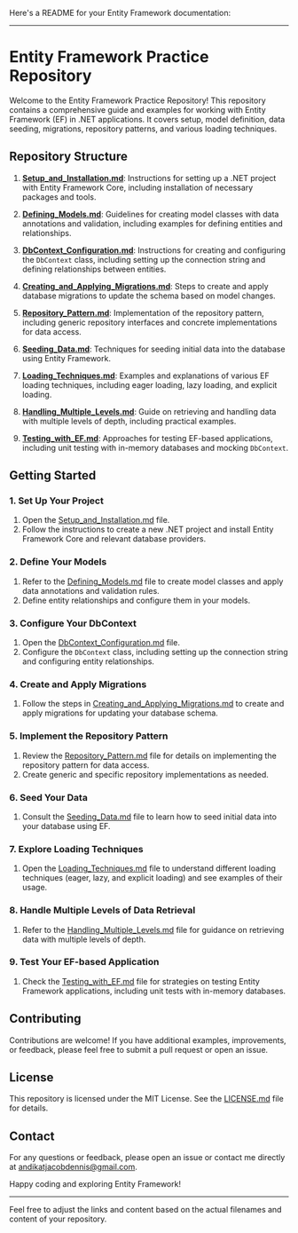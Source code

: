 Here's a README for your Entity Framework documentation:

---

# Entity Framework Practice Repository

Welcome to the Entity Framework Practice Repository! This repository contains a comprehensive guide and examples for working with Entity Framework (EF) in .NET applications. It covers setup, model definition, data seeding, migrations, repository patterns, and various loading techniques.

## Repository Structure

1. **[Setup_and_Installation.md](Setup_and_Installation.md)**: Instructions for setting up a .NET project with Entity Framework Core, including installation of necessary packages and tools.

2. **[Defining_Models.md](Defining_Models.md)**: Guidelines for creating model classes with data annotations and validation, including examples for defining entities and relationships.

3. **[DbContext_Configuration.md](DbContext_Configuration.md)**: Instructions for creating and configuring the `DbContext` class, including setting up the connection string and defining relationships between entities.

4. **[Creating_and_Applying_Migrations.md](Creating_and_Applying_Migrations.md)**: Steps to create and apply database migrations to update the schema based on model changes.

5. **[Repository_Pattern.md](Repository_Pattern.md)**: Implementation of the repository pattern, including generic repository interfaces and concrete implementations for data access.

6. **[Seeding_Data.md](Seeding_Data.md)**: Techniques for seeding initial data into the database using Entity Framework.

7. **[Loading_Techniques.md](Loading_Techniques.md)**: Examples and explanations of various EF loading techniques, including eager loading, lazy loading, and explicit loading.

8. **[Handling_Multiple_Levels.md](Handling_Multiple_Levels.md)**: Guide on retrieving and handling data with multiple levels of depth, including practical examples.

9. **[Testing_with_EF.md](Testing_with_EF.md)**: Approaches for testing EF-based applications, including unit testing with in-memory databases and mocking `DbContext`.

## Getting Started

### 1. Set Up Your Project

1. Open the [Setup_and_Installation.md](Setup_and_Installation.md) file.
2. Follow the instructions to create a new .NET project and install Entity Framework Core and relevant database providers.

### 2. Define Your Models

1. Refer to the [Defining_Models.md](Defining_Models.md) file to create model classes and apply data annotations and validation rules.
2. Define entity relationships and configure them in your models.

### 3. Configure Your DbContext

1. Open the [DbContext_Configuration.md](DbContext_Configuration.md) file.
2. Configure the `DbContext` class, including setting up the connection string and configuring entity relationships.

### 4. Create and Apply Migrations

1. Follow the steps in [Creating_and_Applying_Migrations.md](Creating_and_Applying_Migrations.md) to create and apply migrations for updating your database schema.

### 5. Implement the Repository Pattern

1. Review the [Repository_Pattern.md](Repository_Pattern.md) file for details on implementing the repository pattern for data access.
2. Create generic and specific repository implementations as needed.

### 6. Seed Your Data

1. Consult the [Seeding_Data.md](Seeding_Data.md) file to learn how to seed initial data into your database using EF.

### 7. Explore Loading Techniques

1. Open the [Loading_Techniques.md](Loading_Techniques.md) file to understand different loading techniques (eager, lazy, and explicit loading) and see examples of their usage.

### 8. Handle Multiple Levels of Data Retrieval

1. Refer to the [Handling_Multiple_Levels.md](Handling_Multiple_Levels.md) file for guidance on retrieving data with multiple levels of depth.

### 9. Test Your EF-based Application

1. Check the [Testing_with_EF.md](Testing_with_EF.md) file for strategies on testing Entity Framework applications, including unit tests with in-memory databases.

## Contributing

Contributions are welcome! If you have additional examples, improvements, or feedback, please feel free to submit a pull request or open an issue.

## License

This repository is licensed under the MIT License. See the [LICENSE.md](LICENSE.md) file for details.

## Contact

For any questions or feedback, please open an issue or contact me directly at andikatjacobdennis@gmail.com.

Happy coding and exploring Entity Framework!

---

Feel free to adjust the links and content based on the actual filenames and content of your repository.
